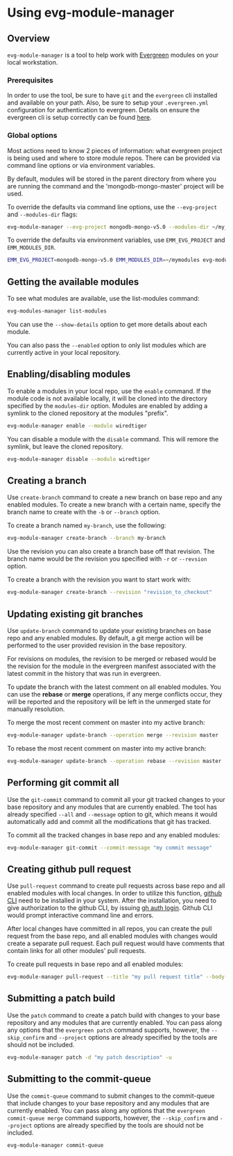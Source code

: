 # Using evg-module-manager

## Overview

`evg-module-manager` is a tool to help work with [Evergreen](https://github.com/evergreen-ci/evergreen)
modules on your local workstation.

### Prerequisites

In order to use the tool, be sure to have `git` and the `evergreen` cli installed and available
on your path. Also, be sure to setup your `.evergreen.yml` configuration for authentication to
evergreen. Details on ensure the evergreen cli is setup correctly can be found
[here](https://github.com/evergreen-ci/evergreen/wiki/Using-the-Command-Line-Tool#downloading-the-command-line-tool).

### Global options

Most actions need to know 2 pieces of information: what evergreen project is being used and where
to store module repos. There can be provided via command line options or via environment variables.

By default, modules will be stored in the parent directory from where you are running the command
and the 'mongodb-mongo-master' project will be used.

To override the defaults via command line options, use the `--evg-project` and `--modules-dir` flags:

```bash
evg-module-manager --evg-project mongodb-mongo-v5.0 --modules-dir ~/my_modules ...
```

To override the defaults via environment variables, use `EMM_EVG_PROJECT` and `EMM_MODULES_DIR`.

```bash
EMM_EVG_PROJECT=mongodb-mongo-v5.0 EMM_MODULES_DIR=~/mymodules evg-module-manager ...
```

## Getting the available modules

To see what modules are available, use the list-modules command:

```bash
evg-modules-manager list-modules
```

You can use the `--show-details` option to get more details about each module.

You can also pass the `--enabled` option to only list modules which are currently active in your
local repository.

## Enabling/disabling modules

To enable a modules in your local repo, use the `enable` command. If the module code is not
available locally, it will be cloned into the directory specified by the `modules-dir` option.
Modules are enabled by adding a symlink to the cloned repository at the modules "prefix".

```bash
evg-module-manager enable --module wiredtiger
```

You can disable a module with the `disable` command. This will remore the symlink, but leave
the cloned repository.

```bash
evg-module-manager disable --module wiredtiger
```

## Creating a branch

Use `create-branch` command to create a new branch on base repo and any enabled modules.
To create a new branch with a certain name,
specify the branch name to create with the `-b` or `--branch` option.

To create a branch named `my-branch`, use the following:
```bash
evg-module-manager create-branch --branch my-branch
```

Use the revision you can also create a branch base off that revision. The branch name would
be the revision you specified with `-r` or `--revsion` option.

To create a branch with the revision you want to start work with:
```bash
evg-module-manager create-branch --revision "revision_to_checkout"
```




## Updating existing git branches

Use `update-branch` command to update your existing branches on base repo and any enabled modules.
By default, a git merge action will be performed to the user provided revision
in the base repository.

For revisions on modules, the revision to be merged or rebased would be the
revision for the module in the evergreen manifest associated with the latest commit in the history that
was run in evergreen.

To update the branch with the latest comment on all enabled modules. You can use the **rebase** or
**merge** operations, if any merge conflicts occur, they will be reported and
the repository will be left in the unmerged state for manually resolution.

To merge the most recent comment on master into my active branch:
```bash
evg-module-manager update-branch --operation merge --revision master
```

To rebase the most recent comment on master into my active branch:
```bash
evg-module-manager update-branch --operation rebase --revision master
```

## Performing git commit all

Use the `git-commit` command to commit all your git tracked changes to your base repository and any
modules that are currently enabled. The tool has already specified `--all` and `--message` option to git, which means
it would automatically add and commit all the modifications that git has tracked.

To commit all the tracked changes in base repo and any enabled modules:
```bash
evg-module-manager git-commit --commit-message "my commit message"
```

## Creating github pull request

Use `pull-request` command to create pull requests across base repo and all enabled modules with local changes.
In order to utilize this function, [github CLI](https://cli.github.com/) need to be installed
in your system. After the installation, you need to give authorization to the github CLI, by issuing
[gh auth login](https://cli.github.com/manual/gh_auth_login). Github CLI would prompt interactive command
line and errors.

After local changes have committed in all repos, you can create the pull request from the base repo, and all
enabled modules with changes would create a separate pull request. Each pull request would have comments that
contain links for all other modules' pull requests.

To create pull requests in base repo and all enabled modules:
```bash
evg-module-manager pull-request --title "my pull request title" --body "my pull request body"
```

## Submitting a patch build

Use the `patch` command to create a patch build with changes to your base repository and any
modules that are currently enabled. You can pass along any options that the `evergreen patch`
command supports, however, the `--skip_confirm` and `--project` options are already specified
by the tools are should not be included.

```bash
evg-module-manager patch -d "my patch description" -u
```

## Submitting to the commit-queue

Use the `commit-queue` command to submit changes to the commit-queue that include changes to
your base repository and any modules that are currently enabled. You can pass along any
options that the `evergreen commit-queue merge` command supports, however, the
`--skip_confirm` and `--project` options are already specified by the tools are should not
be included.

```bash
evg-module-manager commit-queue
```
